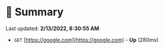 # 📖 Summary
Last updated: **2/13/2022, 8:30:55 AM**

- `GET` [https://google.com](https://google.com) - **Up** (280ms)
